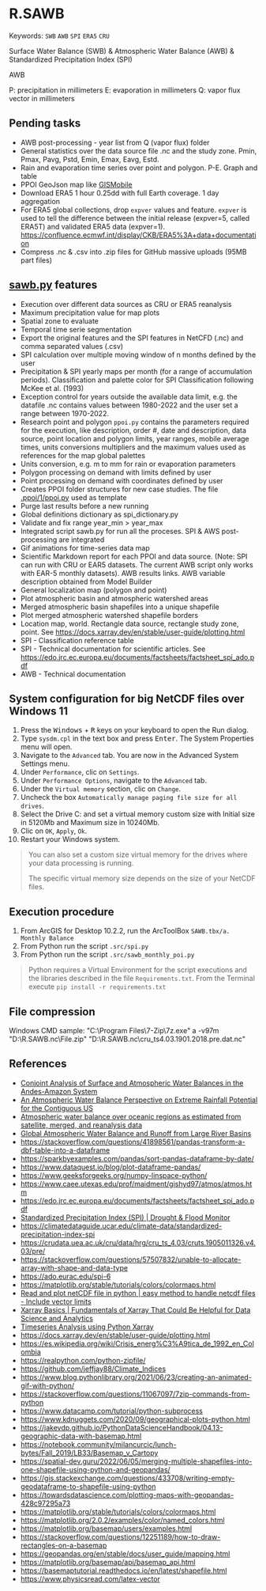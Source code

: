 # R.SAWB
Keywords: `SWB` `AWB` `SPI` `ERA5` `CRU` 

Surface Water Balance (SWB) &amp; Atmospheric Water Balance (AWB) &amp; Standardized Precipitation Index (SPI)

AWB

P: precipitation in millimeters
E: evaporation in millimeters
Q: vapor flux vector in millimeters


## Pending tasks

* AWB post-processing - year list from Q (vapor flux) folder
* General statistics over the data source file .nc and the study zone. Pmin, Pmax, Pavg, Pstd, Emin, Emax, Eavg, Estd.
* Rain and evaporation time series over point and polygon. P-E. Graph and table
* PPOI GeoJson map like [GISMobile](https://github.com/rcfdtools/R.GISMobile/blob/main/.poi/Readme.md)
* Download ERA5 1 hour 0.25dd with full Earth coverage. 1 day aggregation
* For ERA5 global collections, drop `expver` values and feature. `expver` is used to tell the difference between the initial release (expver=5, called ERA5T) and validated ERA5 data (expver=1). https://confluence.ecmwf.int/display/CKB/ERA5%3A+data+documentation
* Compress .nc & .csv into .zip files for GitHub massive uploads (95MB part files)


## [sawb.py](.src/sawb.py) features

* Execution over different data sources as CRU or ERA5 reanalysis
* Maximum precipitation value for map plots
* Spatial zone to evaluate
* Temporal time serie segmentation
* Export the original features and the SPI features in NetCFD (.nc) and comma separated values (.csv)
* SPI calculation over multiple moving window of n months defined by the user
* Precipitation & SPI yearly maps per month (for a range of accumulation periods). Classification and palette color for SPI Classification following McKee et al. (1993) 
* Exception control for years outside the available data limit, e.g. the datafile .nc contains values between 1980-2022 and the user set a range between 1970-2022.
* Research point and polygon `ppoi.py` contains the parameters required for the execution, like description, order #, date and description, data source, point location and polygon limits, year ranges, mobile average times, units conversions multipliers and the maximum values used as references for the map global palettes
* Units conversion, e.g. m to mm for rain or evaporation parameters
* Polygon processing on demand with limits defined by user
* Point processing on demand with coordinates defined by user
* Creates PPOI folder structures for new case studies. The file [.ppoi/1/ppoi.py](.ppoi/1/ppoi.py) used as template
* Purge last results before a new running
* Global definitions dictionary as spi_dictionary.py
* Validate and fix range year_min > year_max
* Integrated script sawb.py for run all the proceses. SPI & AWS post-processing are integrated
* Gif animations for time-series data map
* Scientific Markdown report for each PPOI and data source. (Note: SPI can run with CRU or EAR5 datasets. The current AWB script only works with EAR-5 monthly datasets). AWB results links. AWB variable description obtained from Model Builder
* General localization map (polygon and point)
* Plot atmospheric basin and atmospheric watershed areas
* Merged atmospheric basin shapefiles into a unique shapefile
* Plot merged atmospheric watershed shapefile borders
* Location map, world. Rectangle data source, rectangle study zone, point. See https://docs.xarray.dev/en/stable/user-guide/plotting.html
* SPI - Classification reference table
* SPI - Technical documentation for scientific articles. See https://edo.jrc.ec.europa.eu/documents/factsheets/factsheet_spi_ado.pdf
* AWB - Technical documentation

## System configuration for big NetCDF files over Windows 11

1. Press the <kbd>Windows</kbd> + <kbd>R</kbd> keys on your keyboard to open the Run dialog.
2. Type `sysdm.cpl` in the text box and press <kbd>Enter</kbd>. The System Properties menu will open.
3. Navigate to the `Advanced` tab. You are now in the Advanced System Settings menu.
4. Under `Performance`, clic on `Settings`.
5. Under `Performance Options`, navigate to the `Advanced` tab.
6. Under the `Virtual memory` section, clic on `Change`.
7. Uncheck the box `Automatically manage paging file size for all drives`.
8. Select the Drive C: and set a virtual memory custom size with Initial size in 5120Mb and Maximum size in 10240Mb. 
9. Clic on `OK`, `Apply`, `Ok`.
10. Restart your Windows system.

> You can also set a custom size virtual memory for the drives where your data processing is running.
> 
> The specific virtual memory size depends on the size of your NetCDF files.


## Execution procedure

1. From ArcGIS for Desktop 10.2.2, run the ArcToolBox `SAWB.tbx/a. Monthly Balance`
2. From Python run the script `.src/spi.py`
3. From Python run the script `.src/sawb_monthly_poi.py`

> Python requires a Virtual Environment for the script executions and the libraries described in the file `Requirements.txt`. From the Terminal execute `pip install -r requirements.txt`


## File compression

Windows CMD sample: "C:\Program Files\7-Zip\7z.exe" a -v97m "D:\R.SAWB\.nc\File.zip" "D:\R.SAWB\.nc\cru_ts4.03.1901.2018.pre.dat.nc"


## References

* [Conjoint Analysis of Surface and Atmospheric Water Balances in the Andes-Amazon System](https://agupubs.onlinelibrary.wiley.com/doi/full/10.1029/2017WR021338)
* [An Atmospheric Water Balance Perspective on Extreme Rainfall Potential for the Contiguous US](https://agupubs.onlinelibrary.wiley.com/doi/full/10.1029/2020WR028387)
* [Atmospheric water balance over oceanic regions as estimated from satellite, merged, and reanalysis data](https://agupubs.onlinelibrary.wiley.com/doi/full/10.1002/jgrd.50414)
* [Global Atmospheric Water Balance and Runoff from Large River Basins](http://hydro.iis.u-tokyo.ac.jp/~taikan/Publication/HP95/HP95.html)
* https://stackoverflow.com/questions/41898561/pandas-transform-a-dbf-table-into-a-dataframe
* https://sparkbyexamples.com/pandas/sort-pandas-dataframe-by-date/
* https://www.dataquest.io/blog/plot-dataframe-pandas/
* https://www.geeksforgeeks.org/numpy-linspace-python/
* https://www.caee.utexas.edu/prof/maidment/gishyd97/atmos/atmos.htm
* https://edo.jrc.ec.europa.eu/documents/factsheets/factsheet_spi_ado.pdf
* [Standardized Precipitation Index (SPI) | Drought & Flood Monitor](https://www.youtube.com/watch?v=zYT5VpQWJAQ)
* https://climatedataguide.ucar.edu/climate-data/standardized-precipitation-index-spi
* https://crudata.uea.ac.uk/cru/data/hrg/cru_ts_4.03/cruts.1905011326.v4.03/pre/
* https://stackoverflow.com/questions/57507832/unable-to-allocate-array-with-shape-and-data-type
* https://ado.eurac.edu/spi-6
* https://matplotlib.org/stable/tutorials/colors/colormaps.html
* [Read and plot netCDF file in python | easy method to handle netcdf files - Include vector limits](https://www.youtube.com/watch?v=eoIS68sSvGI)
* [Xarray Basics | Fundamentals of Xarray That Could Be Helpful for Data Science and Analytics](https://www.youtube.com/watch?v=1a2yqIltVT8)
* [Timeseries Analysis using Python Xarray](https://www.youtube.com/watch?v=Ndfo967JgSY)
* https://docs.xarray.dev/en/stable/user-guide/plotting.html
* https://es.wikipedia.org/wiki/Crisis_energ%C3%A9tica_de_1992_en_Colombia
* https://realpython.com/python-zipfile/
* https://github.com/jeffjay88/Climate_Indices
* https://www.blog.pythonlibrary.org/2021/06/23/creating-an-animated-gif-with-python/
* https://stackoverflow.com/questions/11067097/7zip-commands-from-python
* https://www.datacamp.com/tutorial/python-subprocess
* https://www.kdnuggets.com/2020/09/geographical-plots-python.html
* https://jakevdp.github.io/PythonDataScienceHandbook/04.13-geographic-data-with-basemap.html
* https://notebook.community/milancurcic/lunch-bytes/Fall_2019/LB33/Basemap_v_Cartopy
* https://spatial-dev.guru/2022/06/05/merging-multiple-shapefiles-into-one-shapefile-using-python-and-geopandas/
* https://gis.stackexchange.com/questions/433708/writing-empty-geodataframe-to-shapefile-using-python
* https://towardsdatascience.com/plotting-maps-with-geopandas-428c97295a73
* https://matplotlib.org/stable/tutorials/colors/colormaps.html
* https://matplotlib.org/2.0.2/examples/color/named_colors.html
* https://matplotlib.org/basemap/users/examples.html
* https://stackoverflow.com/questions/12251189/how-to-draw-rectangles-on-a-basemap
* https://geopandas.org/en/stable/docs/user_guide/mapping.html
* https://matplotlib.org/basemap/api/basemap_api.html
* https://basemaptutorial.readthedocs.io/en/latest/shapefile.html
* https://www.physicsread.com/latex-vector
